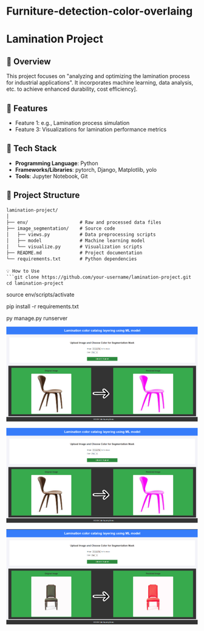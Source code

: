 # Furniture-detection-color-overlaing

# Lamination Project

## 📜 Overview
This project focuses on "analyzing and optimizing the lamination process for industrial applications". It incorporates  machine learning, data analysis, etc. to achieve enhanced durability, cost efficiency].

## 🧩 Features
- Feature 1: e.g., Lamination process simulation
- Feature 3: Visualizations for lamination performance metrics
  
## 🚀 Tech Stack
- **Programming Language**: Python
- **Frameworks/Libraries**: pytorch, Django, Matplotlib, yolo
- **Tools**: Jupyter Notebook, Git

## 📂 Project Structure
```plaintext
lamination-project/
│
├── env/                   # Raw and processed data files
├── image_segmentation/    # Source code
│   ├── views.py           # Data preprocessing scripts
│   ├── model              # Machine learning model
│   └── visualize.py       # Visualization scripts
├── README.md              # Project documentation
└── requirements.txt       # Python dependencies

💡 How to Use
```git clone https://github.com/your-username/lamination-project.git
cd lamination-project
```
source env/scripts/activate

pip install -r requirements.txt

py manage.py runserver


![alt text](model_img_1.png)

![alt text](model_img_1.png)

![alt text](model_img_2.png)